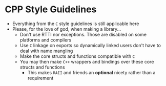 # CPP Style Guidelines

* Everything from the ``C`` style guidelines is still applicable here
* Please, for the love of god, when making a library...
	- Don't use RTTI nor exceptions. Those are disabled on some platforms and compilers
	- Use ``C`` linkage on exports so dynamically linked users don't have to deal with name mangling
	- Make the core structs and functions compatible with ``C``
	- You may then make ``C++`` wrappers and bindings over these core structs and functions
		* This makes ``RAII`` and friends an **optional** nicety rather than a requirement
